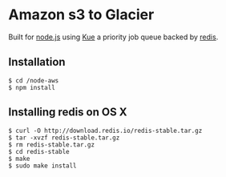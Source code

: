 # Amazon s3 to Glacier 

  Built for [node.js](http://nodejs.org) using [Kue](https://github.com/learnboost/kue) a priority job queue backed by [redis](http://redis.io).

## Installation
	
	$ cd /node-aws
    $ npm install

## Installing redis on OS X

    $ curl -O http://download.redis.io/redis-stable.tar.gz 
    $ tar -xvzf redis-stable.tar.gz 
    $ rm redis-stable.tar.gz
    $ cd redis-stable
    $ make 
    $ sudo make install
